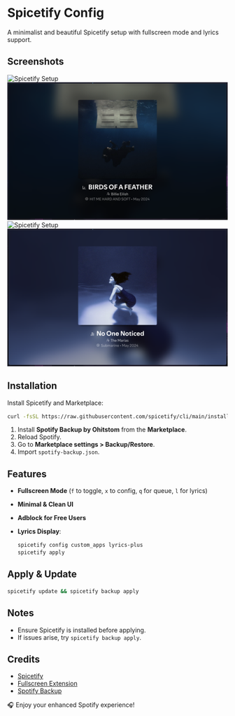 # Spicetify Config

A minimalist and beautiful Spicetify setup with fullscreen mode and lyrics support.

## Screenshots

![Spicetify Setup](https://raw.githubusercontent.com/phucleeuwu/spicetify-config/refs/heads/main/Screenshot%202025-02-04%20at%2014.20.19.png)
![Spicetify Setup](https://raw.githubusercontent.com/phucleeuwu/spicetify-config/refs/heads/main/Screenshot%202025-02-04%20at%2014.25.40.png)
![Spicetify Setup](https://raw.githubusercontent.com/phucleeuwu/spicetify-config/refs/heads/main/Screenshot%202025-02-04%20at%2014.26.34.png)
![Spicetify Setup](https://raw.githubusercontent.com/phucleeuwu/spicetify-config/refs/heads/main/Screenshot%202025-02-04%20at%2014.32.18.png)

## Installation

Install Spicetify and Marketplace:

```bash
curl -fsSL https://raw.githubusercontent.com/spicetify/cli/main/install.sh | sh
```

1. Install **Spotify Backup by Ohitstom** from the **Marketplace**.
2. Reload Spotify.
3. Go to **Marketplace settings > Backup/Restore**.
4. Import `spotify-backup.json`.

## Features

- **Fullscreen Mode** (`f` to toggle, `x` to config, `q` for queue, `l` for lyrics)
- **Minimal & Clean UI**
- **Adblock for Free Users**
- **Lyrics Display**:

  ```sh
  spicetify config custom_apps lyrics-plus
  spicetify apply
  ```

## Apply & Update

```bash
spicetify update && spicetify backup apply
```

## Notes

- Ensure Spicetify is installed before applying.
- If issues arise, try `spicetify backup apply`.

## Credits

- [Spicetify](https://github.com/spicetify/spicetify-cli)
- [Fullscreen Extension](https://github.com/daksh2k)
- [Spotify Backup](https://github.com/ohitstom)

🎧 Enjoy your enhanced Spotify experience!
